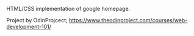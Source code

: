 HTML/CSS implementation of google homepage.

Project by OdinProjcect; https://www.theodinproject.com/courses/web-development-101/
